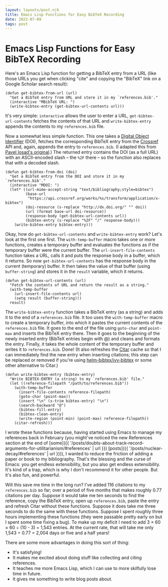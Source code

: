 ```yaml
---
layout: layouts/post.njk
title: Emacs Lisp Functions for Easy BibTeX Recording
date: 2022-07-09
tags: post
---
```


# Emacs Lisp Functions for Easy BibTeX Recording

Here's an Emacs Lisp function for getting a BibTeX entry from a URL (like those URLs you get when clicking "cite" and copying the "BibTeX" link on a Google Scholar search result):

```emacs-lisp
(defun get-bibtex-from-url (url)
  "Get a BibTeX entry from URL and store it in my `references.bib'."
  (interactive "MBibTeX URL: ")
  (write-bibtex-entry (get-bibtex-url-contents url)))
```

It's very simple: `interactive` allows the user to enter a URL, `get-bibtex-url-contents` fetches the contents of that URL and `write-bibtex-entry` appends the contents to my `references.bib` file.

Now a somewhat less simple function. This one takes a [Digital Object Identifier](https://en.wikipedia.org/wiki/Digital_object_identifier) (DOI), fetches the corresponding BibTeX entry from the [Crossref](https://www.crossref.org/) API and, again, appends the entry to `references.bib`. (I adapted this from [Pavel Iosad's original](https://www.anghyflawn.net/blog/2014/emacs-give-a-doi-get-a-bibtex-entry/).) The returned entry contains the DOI (as a full URL) with an ASCII-encoded slash – the `%2F` there – so the function also replaces that with a decoded slash.

```emacs-lisp
(defun get-bibtex-from-doi (doi)
  "Get a BibTeX entry from the DOI and store it in my `references.bib'."
  (interactive "MDOI: ")
  (let* ((url-mime-accept-string "text/bibliography;style=bibtex")
         (base-url
          "https://api.crossref.org/works/%s/transform/application/x-bibtex")
         (doi-resource (s-replace "http://dx.doi.org/" "" doi))
         (url (format base-url doi-resource))
         (response-body (get-bibtex-url-contents url))
         (bibtex-entry (s-replace "%2F" "/" response-body)))
    (write-bibtex-entry bibtex-entry)))
```

Okay, how do `get-bibtex-url-contents` and `write-bibtex-entry` work? Let's look at the first one first. The `with-temp-buffer` macro takes one or more functions, creates a temporary buffer and evaluates the functions as if the temporary buffer were the current buffer. The `url-insert-file-contents` function takes a URL, calls it and puts the response body in a buffer, which it returns. So now `get-bibtex-url-contents` has the response body in the current (temporary) buffer. It then takes the value of that buffer (using `buffer-string`) and stores it in the `result` variable, which it returns.

```emacs-lisp
(defun get-bibtex-url-contents (url)
  "Fetch the contents of URL and return the result as a string."
  (with-temp-buffer
    (url-insert-file-contents url)
    (setq result (buffer-string)))
  result)
```

The `write-bibtex-entry` function takes a BibTeX entry (as a string) and adds it to the end of a `references.bib` file. It too uses the `with-temp-buffer` macro to create a temporary buffer, into which it pastes the current contents of the `references.bib` file. It goes to the end of the file using `goto-char` and `point-max` and inserts the BibTeX entry there. Then it goes to the beginning of the newly inserted entry (BibTeX entries begin with @) and cleans and formats the entry. Finally, it takes the whole content of the temporary buffer and writes it to `references.bib`. Done! (It also refreshes the [Citar](https://github.com/emacs-citar/citar) cache so that I can immediately find the new entry when inserting citations; this step can be replaced or removed if you're using [helm-bibtex/ivy-bibtex](https://github.com/tmalsburg/helm-bibtex) or some other alternative to Citar.)

```emacs-lisp
(defun write-bibtex-entry (bibtex-entry)
  "Write BIBTEX-ENTRY (a string) to my `references.bib' file."
  (let ((reference-filepath "/path/to/references.bib"))
    (with-temp-buffer
      (insert-file-contents reference-filepath)
      (goto-char (point-max))
      (insert "\n" (s-trim bibtex-entry) "\n")
      (search-backward "@")
      (bibtex-fill-entry)
      (bibtex-clean-entry)
      (write-region (point-min) (point-max) reference-filepath))
    (citar-refresh)))
```

I wrote these functions because, having started using Emacs to manage my references back in February (you might've noticed the new References section at the end of [some]({{ '/posts/doubts-about-track-record-arguments-for-utilitarianism/#references' | url }}) [posts]({{ '/posts/nuclear-decay/#references' | url }})), I wanted to reduce the friction of adding a paper or book to my bibliography. That's the blessing and the curse of Emacs: you get endless extensibility, but you also get endless extensibility. It's kind of a trap, which is why I don't recommend it for other people. But it's also fun, and powerful.

Will this save me time in the long run? I've added 116 citations to my `references.bib` so far; over a period of five months that makes roughly 0.77 citations per day. Suppose it would take me ten seconds to find the reference, copy the BibTeX entry, open up `references.bib`, paste the entry and refresh Citar without these functions. Suppose it does take me three seconds to do the same with these functions. Suppose I spent roughly three hours implementing these functions (they were passable pretty early on but I spent some time fixing a bug). To make up my deficit I need to add 3 × 60 × 60 ÷ (10 - 3) = 1,543 entries. At the current rate, that will take me only 1,543 ÷ 0.77 = 2,004 days or five and a half years!

There are some more advantages in doing this sort of thing:

- It's satisfying!
- It makes me excited about doing stuff like collecting and citing references.
- It teaches me more Emacs Lisp, which I can use to more skilfully lose time in future.
- It gives me something to write blog posts about.
